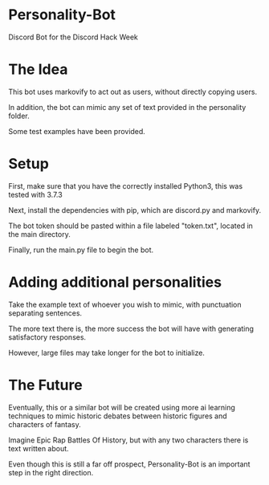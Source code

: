 # Personality-Bot
Discord Bot for the Discord Hack Week

# The Idea

This bot uses markovify to act out as users, without directly copying users.

In addition, the bot can mimic any set of text provided in the personality folder. 

Some test examples have been provided. 

# Setup

First, make sure that you have the correctly installed Python3, this was tested with 3.7.3

Next, install the dependencies with pip, which are discord.py and markovify.  

The bot token should be pasted within a file labeled "token.txt", located in the main directory.  

Finally, run the main.py file to begin the bot.  

# Adding additional personalities 

Take the example text of whoever you wish to mimic, with punctuation separating sentences. 

The more text there is, the more success the bot will have with generating satisfactory responses.  

However, large files may take longer for the bot to initialize.  

# The Future

Eventually, this or a similar bot will be created using more ai learning techniques to mimic historic debates between historic figures and characters of fantasy.  

Imagine Epic Rap Battles Of History, but with any two characters there is text written about.  

Even though this is still a far off prospect, Personality-Bot is an important step in the right direction. 


